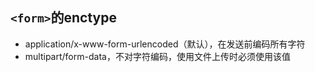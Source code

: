 
## `<form>`的enctype

- application/x-www-form-urlencoded（默认），在发送前编码所有字符
- multipart/form-data，不对字符编码，使用文件上传时必须使用该值
